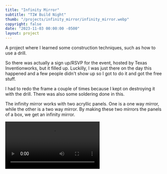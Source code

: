 ```yaml
---
title: "Infinity Mirror"
subtitle: "TIW Build Night"
thumb: "/projects/infinity_mirror/infinity_mirror.webp"
copyright: false
date: "2023-11-03 00:00:00 -0500"
layout: project
---
```


A project where I learned some construction techniques, such as how to use a drill.

So there was actually a sign up/RSVP for the event, hosted by Texas Inventionworks, but it filled up. Luckilly, I
was just there on the day this happened and a few people didn't show up so I got to do it and got the free stuff.

I had to redo the frame a couple of times because I kept on destroying it with the drill. There was also
some soldering done in this.

The infinity mirror works with two acryllic panels. One is a one way mirror, while the other is a two way mirror.
By making these two mirrors the panels of a box, we get an infinity mirror.

<video controls>
  <source src="/projects/infinity_mirror/infinity_mirror.mp4" type="video/mp4">
</video>